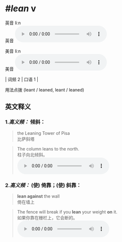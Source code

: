 # ***\#lean*** v
英音 liːn  
英音
<audio src="./media/lean-B.aac" controls="controls"></audio>

美音 liːn  
美音
<audio src="./media/lean.aac" controls="controls"></audio>



| 词频 2 | 口语 1 |  

用法点拨  (leant / leaned, leant / leaned)

英文释义
---
### 1.*高义频：* **倾斜：**  

 > the Leaning Tower of Pisa   
 > 比萨斜塔    

 > The column leans to the north.   
 > 柱子向北倾斜。    
<audio src="./media/lean-1.aac" controls="controls"></audio>

### 2.*高义频：* **(使) 倚靠；(使) 斜靠：**  

 > **lean against** the wall   
 > 倚在墙上    

 > The fence will break if you **lean** your weight **on** it.   
 > 如果你靠在栅栏上，它会断的。    
<audio src="./media/lean-2.aac" controls="controls"></audio>


